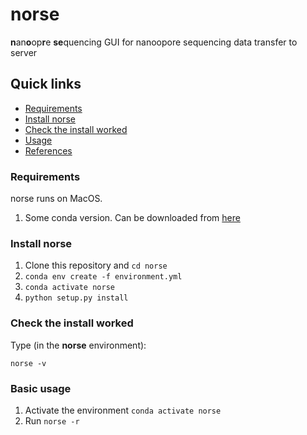 # norse



**n**an**o**op**r**e **se**quencing 
GUI for nanoopore sequencing data transfer to server


## Quick links
  * [Requirements](#requirements)
  * [Install norse](#install-norse)
  * [Check the install worked](#check-the-install-worked)
  * [Usage](#basic-usage)
  * [References](#references)

  ### Requirements

norse runs on MacOS.
1. Some conda version. Can be downloaded from [here](https://www.anaconda.com/products/individual)



### Install norse

1. Clone this repository and ``cd norse``
2. ``conda env create -f environment.yml``
3. ``conda activate norse``
4. ``python setup.py install``

### Check the install worked

Type (in the <strong>norse</strong> environment):

```
norse -v
```

### Basic usage

1. Activate the environment ``conda activate norse``
2. Run ``norse -r``